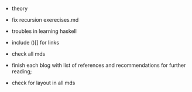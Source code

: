 - theory 
- fix recursion exerecises.md
- troubles in learning haskell


- include ()[] for links
- check all mds
- finish each blog with list of references and recommendations for further reading;
- check for layout in all mds 
